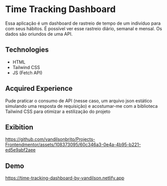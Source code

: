 # Time Tracking Dashboard

Essa aplicação é um dashboard de rastreio de tempo de um indivíduo para com seus hábitos. É possível ver esse rastreio diário, semanal e mensal. Os dados são oriundos de uma API. 

<h2>Technologies</h2>

  - HTML
  - Tailwind CSS
  - JS (Fetch API)

<h2>Acquired Experience</h2>

Pude praticar o consumo de API (nesse caso, um arquivo json estático simulando uma resposta de requisição) e acostumar-me com a biblioteca Tailwind CSS para otimizar a estilização do projeto

<h2>Exibition</h2>

https://github.com/vandilsonbrito/Projects-Frontendmentor/assets/108373095/60c346a3-0e4a-4b95-b221-ed5e9abf2aee

<h2>Demo</h2>

https://time-tracking-dashboard-by-vandilson.netlify.app
